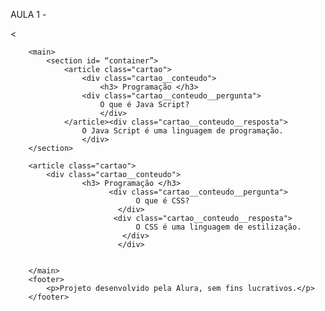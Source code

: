 AULA 1 - 
<!DOCTYPE html>
<<html lang="pt-br">
    <head>
      <meta charset="UTF-8">
        <meta name="viewport" content="width=device-width, initial-scale=1.0">
        <title>Flashcard</title>


        <main>
            <section id= “container”> 
                <article class="cartao">
                    <div class="cartao__conteudo">
                        <h3> Programação </h3>
                    <div class="cartao__conteudo__pergunta">
                        O que é Java Script?
                        </div>
                </article><div class="cartao__conteudo__resposta">
                    O Java Script é uma linguagem de programação.
                    </div>
        </section>

        <article class="cartao">
            <div class="cartao__conteudo">
                    <h3> Programação </h3>
                          <div class="cartao__conteudo__pergunta">
                                O que é CSS?
                            </div>                        
                           <div class="cartao__conteudo__resposta">
                                O CSS é uma linguagem de estilização.
                             </div>
                            </div>
                                
            
        </main>
        <footer>
            <p>Projeto desenvolvido pela Alura, sem fins lucrativos.</p>
        </footer>
